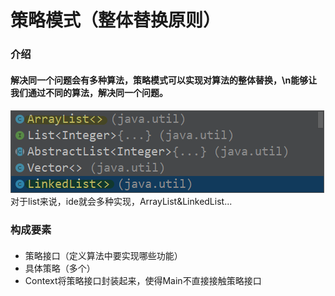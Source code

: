 # 策略模式（整体替换原则）

### 介绍
#### 解决同一个问题会有多种算法，策略模式可以实现对算法的整体替换，\n能够让我们通过不同的算法，解决同一个问题。
#### 
![img.png](img.png)
对于list来说，ide就会多种实现，ArrayList&LinkedList...
### 构成要素
#### 
- 策略接口（定义算法中要实现哪些功能）
- 具体策略（多个）
- Context将策略接口封装起来，使得Main不直接接触策略接口